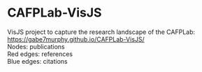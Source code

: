 # CAFPLab-VisJS
VisJS project to capture the research landscape of the CAFPLab: https://gabe7murphy.github.io/CAFPLab-VisJS/    
Nodes: publications  
Red edges: references  
Blue edges: citations  
